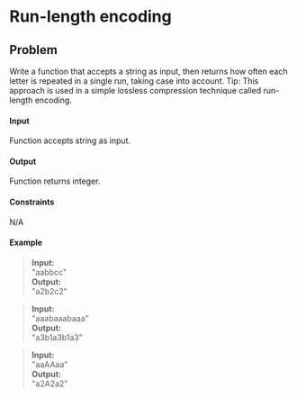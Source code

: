 # Run-length encoding

## Problem

Write a function that accepts a string as input, then returns how often each letter is repeated in a single run, taking case into account.
Tip: This approach is used in a simple lossless compression technique called run-length encoding.

#### Input

Function accepts string as input.

#### Output

Function returns integer.

#### Constraints

N/A

#### Example

> **Input:**  
> "aabbcc"  
> **Output:**  
> "a2b2c2"

> **Input:**  
> "aaabaaabaaa"  
> **Output:**  
> "a3b1a3b1a3"

> **Input:**  
> "aaAAaa"  
> **Output:**  
> "a2A2a2"
